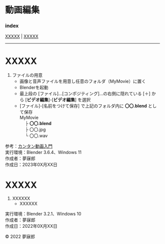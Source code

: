 # 動画編集<a id="TOP"></a>

### <b>index</b>

[XXXXX](#220X01) | [XXXXX](#220X02)
***


<a name="220X01"></a>
# <b>XXXXX</b>

1. ファイルの用意
    * 画像と音声ファイルを用意し任意のフォルダ（MyMovie）に置く
    * Blenderを起動
    * 最上段の [ファイル]...[コンポジティング]...の右側に隠れている [＋] から [**ビデオ編集**]-[**ビデオ編集**] を選択
    * [ファイル]-[名前をつけて保存] で上記のフォルダ内に **〇〇.blend** として保存  
  MyMovie  
　  ├ **〇〇.blend**  
　  ├ 〇〇.jpg  
　  └ 〇〇.wav  

参考：[カンタン動画入門](https://douga-tec.com/?p=29969)  
実行環境：Blender 3.6.4、Windows 11  
作成者：夢寐郎  
作成日：2023年0X月XX日  


<a name="220X02"></a>
# <b>XXXXX</b>

1. XXXXXX
    * XXXXXX

実行環境：Blender 3.2.1、Windows 10  
作成者：夢寐郎  
作成日：2022年0X月XX日  


© 2022 夢寐郎